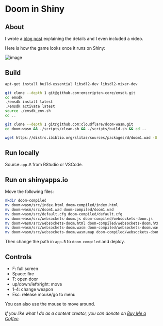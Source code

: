 # Doom in Shiny

## About

I wrote a [blog post](https://pacha.dev/blog/2024/05/10) explaining the details and I even included a video.

Here is how the game looks once it runs on Shiny:

![image](https://github.com/pachadotdev/shinydoom/assets/10091065/e47ba7d6-a9af-4744-8713-e0b42d4d386e)

## Build

```bash
apt-get install build-essential libsdl2-dev libsdl2-mixer-dev

git clone --depth 1 git@github.com:emscripten-core/emsdk.git
cd emsdk
./emsdk install latest
./emsdk activate latest
source ./emsdk_env.sh
cd ..

git clone --depth 1 git@github.com:cloudflare/doom-wasm.git
cd doom-wasm && ./scripts/clean.sh && ./scripts/build.sh && cd ..

wget https://distro.ibiblio.org/slitaz/sources/packages/d/doom1.wad -O doom-wasm/src/doom1.wad
```

## Run locally

Source `app.R` from RStudio or VSCode.

## Run on shinyapps.io

Move the following files:

```bash
mkdir doom-compiled
mv doom-wasm/src/index.html doom-compiled/index.html
mv doom-wasm/src/doom1.wad doom-compiled/doom1.wad
mv doom-wasm/src/default.cfg doom-compiled/default.cfg
mv doom-wasm/src/websockets-doom.js doom-compiled/websockets-doom.js
mv doom-wasm/src/websockets-doom.html doom-compiled/websockets-doom.html
mv doom-wasm/src/websockets-doom.wasm doom-compiled/websockets-doom.wasm
mv doom-wasm/src/websockets-doom.wasm.map doom-compiled/websockets-doom.wasm.map
```

Then change the path in `app.R` to `doom-compiled` and deploy.

## Controls

* F: full screen
* Space: fire
* T: open door
* up/down/left/right: move
* 1-4: change weapon
* Esc: release mouse/go to menu

You can also use the mouse to move around.

*If you like what I do as a content creator, you can donate on [Buy Me a Coffee](https://buymeacoffee.com/pacha).*
